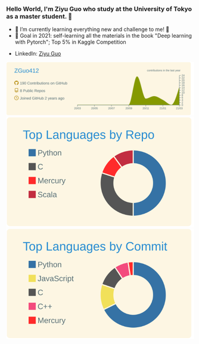 ### Hello World, I'm Ziyu Guo who study at the University of Tokyo as a master student. 👋

- 🌱 I’m currently learning everything new and challenge to me! 🤣
- 🔭 Goal in 2021: self-learning all the materials in the book "Deep learning with Pytorch"; Top 5% in Kaggle Competition

* LinkedIn: [Ziyu Guo](https://www.linkedin.com/in/ziyu-guo-6157b31a2/)


[![](https://raw.githubusercontent.com/ZGuo412/ZGuo412/master/profile-summary-card-output/solarized/0-profile-details.svg)](https://github.com/vn7n24fzkq/github-profile-summary-cards)
[![](https://raw.githubusercontent.com/ZGuo412/ZGuo412/master/profile-summary-card-output/solarized/1-repos-per-language.svg)](https://github.com/vn7n24fzkq/github-profile-summary-cards) [![](https://raw.githubusercontent.com/ZGuo412/ZGuo412/master/profile-summary-card-output/solarized/2-most-commit-language.svg)](https://github.com/vn7n24fzkq/github-profile-summary-cards)

